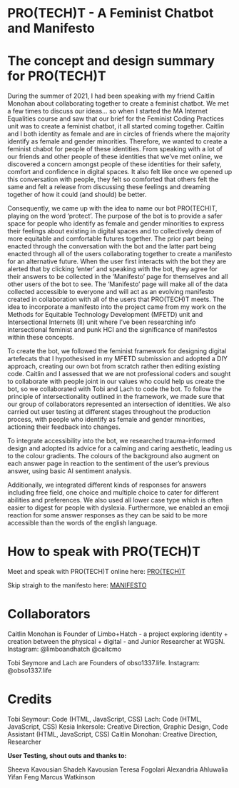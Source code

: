 # **PRO(TECH)T - A Feminist Chatbot and Manifesto**

# **The concept and design summary for PRO(TECH)T**

During the summer of 2021, I had been speaking with my friend Caitlin Monohan about collaborating together to create a feminist chatbot. We met a few times to discuss our ideas… so when I started the MA Internet Equalities course and saw that our brief for the Feminist Coding Practices unit was to create a feminist chatbot, it all started coming together. Caitlin and I both identity as female and are in circles of friends where the majority identify as female and gender minorities. Therefore, we wanted to create a feminist chabot for people of these identities. From speaking with a lot of our friends and other people of these identities that we’ve met online, we discovered a concern amongst people of these identities for their safety, comfort and confidence in digital spaces. It also felt like once we opened up this conversation with people, they felt so comforted that others felt the same and felt a release from discussing these feelings and dreaming together of how it could (and should) be better. 

Consequently, we came up with the idea to name our bot PRO(TECH)T, playing on the word ‘protect’. The purpose of the bot is to provide a safer space for people who identify as female and gender minorities to express their feelings about existing in digital spaces and to collectively dream of more equitable and comfortable futures together. The prior part being enacted through the conversation with the bot and the latter part being enacted through all of the users collaborating together to create a manifesto for an alternative future. When the user first interacts with the bot they are alerted that by clicking ‘enter’ and speaking with the bot, they agree for their answers to be collected in the ‘Manifesto’ page for themselves and all other users of the bot to see. The ‘Manifesto’ page will make all of the data collected accessible to everyone and will act as an evolving manifesto created in collaboration with all of the users that PRO(TECH)T meets. The idea to incorporate a manifesto into the project came from my work on the Methods for Equitable Technology Development (MFETD) unit and Intersectional Internets (II) unit where I’ve been researching info intersectional feminist and punk HCI and the significance of manifestos within these concepts.

To create the bot, we followed the feminist framework for designing digital artefecats that I hypothesised in my MFETD submission and adopted a DIY approach, creating our own bot from scratch rather then editing existing code. Caitlin and I assessed that we are not professional coders and sought to collaborate with people joint in our values who could help us create the bot, so we collaborated with Tobi and Lach to code the bot. To follow the principle of intersectionality outlined in the framework, we made sure that our group of collaborators represented an intersection of identities.  We also carried out user testing at different stages throughout the production process, with people who identify as female and gender minorities, actioning their feedback into changes. 

To integrate accessibility into the bot, we researched trauma-informed design and adopted its advice for a calming and caring aesthetic, leading us to the colour gradients. The colours of the background also augment on each answer page in reaction to the sentiment of the user’s previous answer, using basic AI sentiment analysis.

Additionally, we integrated different kinds of responses for answers including free field, one choice and multiple choice to cater for different abilities and preferences. We also used all lower case type which is often easier to digest for people with dyslexia. Furthermore, we enabled an emoji reaction for some answer responses as they can be said to be more accessible than the words of the english language. 


# **How to speak with PRO(TECH)T**

Meet and speak with PRO(TECH)T online here: <a href="https://pro-tech-t.herokuapp.com" target="_blank">PRO(TECH)T</a>

Skip straigh to the manifesto here: <a href="https://pro-tech-t.herokuapp.com/manifesto" target="_blank">MANIFESTO</a>


# **Collaborators**

Caitlin Monohan is Founder of Limbo+Hatch - a project exploring identity + creation between the physical + digital - and Junior Researcher at WGSN. 
Instagram: @limboandhatch @caitcmo

Tobi Seymore and Lach are Founders of obso1337.life.
Instagram: @obso1337.life

# **Credits**

Tobi Seymour: Code (HTML, JavaScript, CSS)
Lach: Code (HTML, JavaScript, CSS)
Kesia Inkersole: Creative Direction, Graphic Design, Code Assistant (HTML, JavaScript, CSS)
Caitlin Monohan: Creative Direction, Researcher

**User Testing, shout outs and thanks to:**

Sheeva Kavousian
Shadeh Kavousian
Teresa Fogolari
Alexandria Ahluwalia
Yifan Feng
Marcus Watkinson



